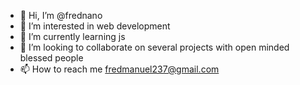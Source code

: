 - 👋 Hi, I’m @frednano
- 👀 I’m interested in web development
- 🌱 I’m currently learning js
- 💞️ I’m looking to collaborate on several projects with open minded blessed people
- 📫 How to reach me fredmanuel237@gmail.com

<!---
frednano/frednano is a ✨ special ✨ repository because its `README.md` (this file) appears on your GitHub profile.
You can click the Preview link to take a look at your changes.
--->
